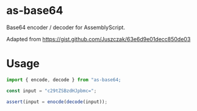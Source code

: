 # as-base64
Base64 encoder / decoder for AssemblyScript.

Adapted from https://gist.github.com/Juszczak/63e6d9e01decc850de03


# Usage

```ts
import { encode, decode } from "as-base64;

const input = "c29tZSBzdHJpbmc=";

assert(input = enocde(decode(input));
```